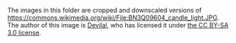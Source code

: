 The images in this folder are cropped and downscaled versions of <https://commons.wikimedia.org/wiki/File:BN3Q09604_candle_light.JPG>. The author of this image is [Devilal](https://commons.wikimedia.org/wiki/User:Devilal), who has licensed it under [the CC BY-SA 3.0 license](https://creativecommons.org/licenses/by-sa/3.0/deed.en).

